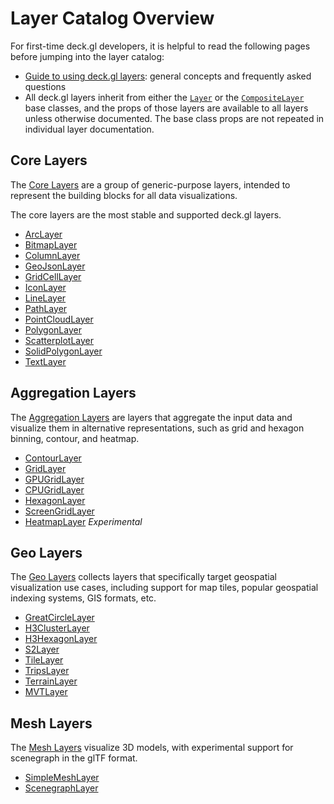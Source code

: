 # Layer Catalog Overview

For first-time deck.gl developers, it is helpful to read the following pages before jumping into the layer catalog:

* [Guide to using deck.gl layers](/docs/developer-guide/using-layers.md): general concepts and frequently asked questions
* All deck.gl layers inherit from either the [`Layer`](/docs/api-reference/core/layer.md) or the [`CompositeLayer`](/docs/api-reference/core/composite-layer.md) base classes, and the props of those layers are available to all layers unless otherwise documented. The base class props are not repeated in individual layer documentation.


## Core Layers

The [Core Layers](https://www.npmjs.com/package/@deck.gl/layers) are a group of generic-purpose layers, intended to represent the building blocks for all data visualizations.

The core layers are the most stable and supported deck.gl layers.

  - [ArcLayer](/docs/api-reference/layers/arc-layer.md)
  - [BitmapLayer](/docs/api-reference/layers/bitmap-layer.md)
  - [ColumnLayer](/docs/api-reference/layers/column-layer.md)
  - [GeoJsonLayer](/docs/api-reference/layers/geojson-layer.md)
  - [GridCellLayer](/docs/api-reference/layers/grid-cell-layer.md)
  - [IconLayer](/docs/api-reference/layers/icon-layer.md)
  - [LineLayer](/docs/api-reference/layers/line-layer.md)
  - [PathLayer](/docs/api-reference/layers/path-layer.md)
  - [PointCloudLayer](/docs/api-reference/layers/point-cloud-layer.md)
  - [PolygonLayer](/docs/api-reference/layers/polygon-layer.md)
  - [ScatterplotLayer](/docs/api-reference/layers/scatterplot-layer.md)
  - [SolidPolygonLayer](/docs/api-reference/layers/solid-polygon-layer.md)
  - [TextLayer](/docs/api-reference/layers/text-layer.md)

## Aggregation Layers

The [Aggregation Layers](https://www.npmjs.com/package/@deck.gl/aggregation-layers) are layers that aggregate the input data and visualize them in alternative representations, such as grid and hexagon binning, contour, and heatmap.

  - [ContourLayer](/docs/api-reference/aggregation-layers/contour-layer.md)
  - [GridLayer](/docs/api-reference/aggregation-layers/grid-layer.md)
  - [GPUGridLayer](/docs/api-reference/aggregation-layers/gpu-grid-layer.md)
  - [CPUGridLayer](/docs/api-reference/aggregation-layers/cpu-grid-layer.md)
  - [HexagonLayer](/docs/api-reference/aggregation-layers/hexagon-layer.md)
  - [ScreenGridLayer](/docs/api-reference/aggregation-layers/screen-grid-layer.md)
  - [HeatmapLayer](/docs/api-reference/aggregation-layers/heatmap-layer.md) *Experimental*

## Geo Layers

The [Geo Layers](https://www.npmjs.com/package/@deck.gl/geo-layers) collects layers that specifically target geospatial visualization use cases, including support for map tiles, popular geospatial indexing systems, GIS formats, etc.

  - [GreatCircleLayer](/docs/api-reference/geo-layers/great-circle-layer.md)
  - [H3ClusterLayer](/docs/api-reference/geo-layers/h3-cluster-layer.md)
  - [H3HexagonLayer](/docs/api-reference/geo-layers/h3-hexagon-layer.md)
  - [S2Layer](/docs/api-reference/geo-layers/s2-layer.md)
  - [TileLayer](/docs/api-reference/geo-layers/tile-layer.md)
  - [TripsLayer](/docs/api-reference/geo-layers/trips-layer.md)
  - [TerrainLayer](/docs/api-reference/geo-layers/terrain-layer.md)
  - [MVTLayer](/docs/api-reference/geo-layers/mvt-layer.md)

## Mesh Layers

The [Mesh Layers](https://www.npmjs.com/package/@deck.gl/mesh-layers) visualize 3D models, with experimental support for scenegraph in the glTF format.

  - [SimpleMeshLayer](/docs/api-reference/mesh-layers/simple-mesh-layer.md)
  - [ScenegraphLayer](/docs/api-reference/mesh-layers/scenegraph-layer.md)
